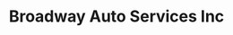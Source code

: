 ---
title: "Broadway Auto Services Inc"
url: /allentown/broadway-auto-services-inc/
shop: car repair
---